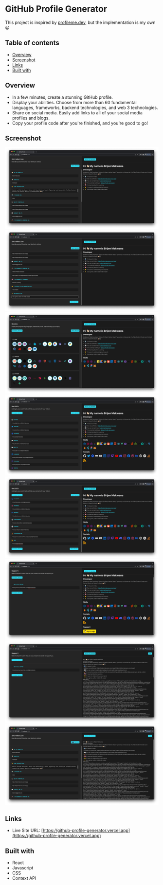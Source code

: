 # GitHub Profile Generator

This project is inspired by [profileme.dev](https://www.profileme.dev), but the implementation is my own 😀

## Table of contents

- [Overview](#overview)
- [Screenshot](#screenshot)
- [Links](#links)
- [Built with](#Built-with)

## Overview

- In a few minutes, create a stunning GitHub profile.
- Display your abilities. Choose from more than 60 fundamental languages, frameworks, backend technologies, and web 3 technologies.
- Share on social media. Easily add links to all of your social media profiles and blogs.
- Copy your profile code after you're finished, and you're good to go!

## Screenshot

![](./public/assets/screenshots/preview_1.png)
![](./public/assets/screenshots/preview_2.png)
![](./public/assets/screenshots/preview_3.png)
![](./public/assets/screenshots/preview_4.png)
![](./public/assets/screenshots/preview_5.png)
![](./public/assets/screenshots/preview_6.png)
![](./public/assets/screenshots/preview_7.png)
![](./public/assets/screenshots/preview_8.png)

## Links

- Live Site URL: [https://github-profile-generator.vercel.app](https://github-profile-generator.vercel.app)

## Built with

- React
- Javascript
- CSS
- Context API
